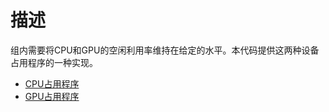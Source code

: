 # 描述

组内需要将CPU和GPU的空闲利用率维持在给定的水平。本代码提供这两种设备占用程序的一种实现。

- [CPU占用程序](./cpu_load/README.md)
- [GPU占用程序](./gpu_load/README.md)
